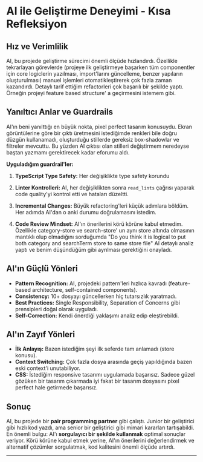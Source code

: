 # AI ile Geliştirme Deneyimi - Kısa Refleksiyon

## Hız ve Verimlilik

AI, bu projede geliştirme sürecimi önemli ölçüde hızlandırdı. Özellikle tekrarlayan görevlerde (projeye ilk geliştirmeye başarken tüm componentler için core logiclerin yazılması, import'larını güncelleme, benzer yapıların oluşturulması) manuel işlemleri otomatikleştirerek çok fazla zaman kazandırdı. Detaylı tarif ettiğim refactorleri çok başarılı bir şekilde yaptı. Örneğin projeyi feature based structure' a geçirmesini istemem gibi.

## Yanıltıcı Anlar ve Guardrails

AI'ın beni yanılttığı en büyük nokta, pixel perfect tasarım konusuydu. Ekran görüntülerine göre bir çıktı üretmesini istediğimde renkleri bile doğru düzgün kullanamadı, oluşturduğu stillerde gereksiz box-shadowlar ve filtreler mevcuttu. Bu yüzden AI çıktısı olan stilleri değiştirmem neredeyse baştan yazmamı gerektirecek kadar eforumu aldı.

**Uyguladığım guardrail'ler:**

1. **TypeScript Type Safety:** Her değişiklikte type safety korundu

2. **Linter Kontrolleri:** AI, her değişiklikten sonra `read_lints` çağrısı yaparak code quality'yi kontrol etti ve hataları düzeltti.

3. **Incremental Changes:** Büyük refactoring'leri küçük adımlara böldüm. Her adımda AI'dan o anki durumu doğrulamasını istedim.

4. **Code Review Mindset:** AI'ın önerilerini körü körüne kabul etmedim. Özellikle category-store ve search-store' un aynı store altında olmasının mantıklı olup olmadığını sorduğumda "Do you think it is logical to put both category and searchTerm store to same store file" AI detaylı analiz yaptı ve benim düşündüğüm gibi ayrılması gerektiğini onayladı.

## AI'ın Güçlü Yönleri

- **Pattern Recognition:** AI, projedeki pattern'leri hızlıca kavradı (feature-based architecture, self-contained components).
- **Consistency:** 10+ dosyayı güncellerken hiç tutarsızlık yaratmadı.
- **Best Practices:** Single Responsibility, Separation of Concerns gibi prensipleri doğal olarak uyguladı.
- **Self-Correction:** Kendi önerdiği yaklaşımı analiz edip eleştirebildi.

## AI'ın Zayıf Yönleri

- **İlk Anlayış:** Bazen istediğim şeyi ilk seferde tam anlamadı (store konusu).
- **Context Switching:** Çok fazla dosya arasında geçiş yapıldığında bazen eski context'i unutabiliyor.
- **CSS:** İstediğim responsive tasarımı uygulamada başarısız. Sadece güzel gözüken bir tasarım çıkarmada iyi fakat bir tasarım dosyasını pixel perfect hale getirmede başarısız.

## Sonuç

AI, bu projede bir **pair programming partner** gibi çalıştı. Junior bir geliştirici gibi hızlı kod yazdı, ama senior bir geliştirici gibi mimari kararları tartışabildi. En önemli bulgu: AI'ı **sorgulayıcı bir şekilde kullanmak** optimal sonuçlar veriyor. Körü körüne kabul etmek yerine, AI'ın önerilerini değerlendirmek ve alternatif çözümler sorgulatmak, kod kalitesini önemli ölçüde artırdı.

---
